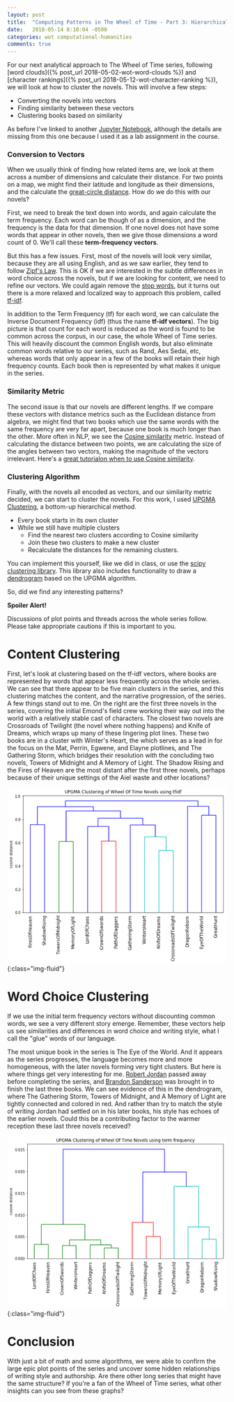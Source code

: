 ```yaml
---
layout: post
title:  "Computing Patterns in The Wheel of Time - Part 3: Hierarchical Clustering"
date:   2018-05-14 8:10:04 -0500
categories: wot computational-humanities
comments: true
---
```


For our next analytical approach to The Wheel of Time series, following
[word clouds]({% post_url 2018-05-02-wot-word-clouds %}) and
[character rankings]({% post_url 2018-05-12-wot-character-ranking %}),
we will look at how to cluster the novels. This will involve a few steps:

* Converting the novels into vectors
* Finding similarity between these vectors
* Clustering books based on similarity

As before I've linked to another [Jupyter Notebook](http://nbviewer.jupyter.org/url/mark.goadrich.com/courses/csci270s18/code/Lab%204%20-%20Document%20Clustering.ipynb),
although the details are missing from this one because I used it as a lab assignment
in the course. 

### Conversion to Vectors

When we usually think of finding how related items are, we look at them across a number of
dimensions and calculate their distance. For two points on a map, we might find
their latitude and longitude as their dimensions, and the calculate the 
[great-circle distance](https://en.wikipedia.org/wiki/Great-circle_distance). How 
do we do this with our novels?

First, we need to break the text down into words, and again calculate the term frequency.
Each word can be though of as a dimension, and the frequency is the data for that dimension.
If one novel does not have some words that appear in other novels, then we give those
dimensions a word count of 0. We'll call these **term-frequency vectors**.

But this has a few issues.  First, most of the novels will look very similar, because they
are all using English, and as we saw earlier, they tend to follow 
[Zipf's Law](http://nbviewer.jupyter.org/url/mark.goadrich.com/courses/csci270s18/code/Zipfs%20Law.ipynb). This is 
OK if we are interested in the subtle differences in word choice across the novels, but
if we are looking for content, we need to refine our vectors. We could 
again remove the [stop words](http://mark.goadrich.com/courses/csci270s18/data/stop-word-list.txt),
but it turns out there is a more relaxed and localized way to approach this problem, called
[tf-idf](https://en.wikipedia.org/wiki/Tf%E2%80%93idf). 

In addition to the Term Frequency (tf) for each word, we can calculate the Inverse Document
Frequency (idf) (thus the name **tf-idf vectors**). The big picture is that count for each word is 
reduced as the word is found to be common across the corpus, in our case, the whole 
Wheel of Time series. This will heavily discount the common English words, but also eliminate
common words relative to our series, such as Rand, Aes Sedai, etc, whereas words that only appear
in a few of the books will retain their high frequency counts. Each book then is represented
by what makes it unique in the series.

### Similarity Metric

The second issue is that our novels are different lengths. If we compare these vectors with 
distance metrics such as the Euclidean distance from algebra, we might find that two 
books which use the same words with the same frequency are very far apart, because one book
is much longer than the other. More often in NLP, we see the 
[Cosine similarity](https://en.wikipedia.org/wiki/Cosine_similarity) metric.
Instead of calculating the distance between two points, we are calculating the 
size of the angles between two vectors, making the magnitude of the vectors
irrelevant. Here's a [great tutorialon when to use Cosine similarity](https://cmry.github.io/notes/euclidean-v-cosine).

### Clustering Algorithm

Finally, with the novels all encoded as vectors, and our similarity metric decided,
we can start to cluster the novels. For this work, I used 
[UPGMA Clustering](https://en.wikipedia.org/wiki/UPGMA),
a bottom-up hierarchical method. 

* Every book starts in its own cluster
* While we still have multiple clusters
  * Find the nearest two clusters according to Cosine similarity
  * Join these two clusters to make a new cluster
  * Recalculate the distances for the remaining clusters.

You can implement this yourself, like we did in class, or use the 
[scipy clustering library](https://docs.scipy.org/doc/scipy/reference/generated/scipy.cluster.hierarchy.linkage.html).
This library also includes functionality to draw a [dendrogram](https://en.wikipedia.org/wiki/Dendrogram) based on the
UPGMA algorithm. 

So, did we find any interesting patterns?

**Spoiler Alert!** 

Discussions of plot points and threads across the whole series follow. Please take appropriate 
cautions if this is important to you.

# Content Clustering

First, let's look at clustering based on the tf-idf vectors, where books are represented
by words that appear less frequently across the whole series. We can see that 
there appear to be five main clusters in the series, and this 
clustering matches the content, and the narrative progression, of the series. 
A few things stand out to me. On the
right are the first three novels in the series, covering the initial Emond's field crew
working their way out into the world with a relatively stable cast of characters. 
The closest two novels are Crossroads of Twilight (the novel
where nothing happens) and Knife of Dreams, which wraps up many of these
lingering plot lines. These two books are in a cluster with Winter's Heart, the 
which serves as a lead in for the focus on the Mat, Perrin, Egwene, and Elayne plotlines, and 
The Gathering Storm, which bridges their resolution with the concluding two novels, Towers 
of Midnight and A Memory of Light. The Shadow Rising and the Fires of Heaven are the 
most distant after the first three novels, perhaps because of their
unique settings of the Aiel waste and other locations?

![TFIDF Clustering](/assets/wot/tfidf-upgma.png){:class="img-fluid"}

# Word Choice Clustering

If we use the initial term frequency vectors without discounting common words, we
see a very different story emerge. Remember, these vectors
help us see similarities and differences in word choice and writing style, what I call the 
"glue" words of our language. 

The most unique book in the series is The Eye of the World. And it appears as the series
progresses, the language becomes more and more homogeneous, with the later novels
forming very tight clusters. But here is where things get 
very interesting for me. [Robert Jordan](https://en.wikipedia.org/wiki/Robert_Jordan) 
passed away before completing the
series, and [Brandon Sanderson](https://brandonsanderson.com/)
was brought in to finish the last three books. We can see evidence of this in the 
dendrogram, where The Gathering Storm, Towers of Midnight, and A Memory of Light
are tightly connected and colored in red. And rather than try to match the style
of writing Jordan had settled on in his later books, his style has echoes of the earlier
novels. Could this be a contributing factor to the warmer reception these
last three novels received?

![Term Frequency Clustering](/assets/wot/termfreq-upgma.png){:class="img-fluid"}

# Conclusion

With just a bit of math and some algorithms, we were able to confirm the large epic 
plot points of the series and uncover some hidden relationships of writing style 
and authorship. Are there other long series that might have the same structure?
If you're a fan of the Wheel of Time series, what other insights 
can you see from these graphs?